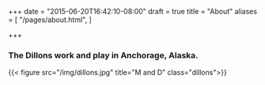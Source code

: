 +++
date = "2015-06-20T16:42:10-08:00"
draft = true
title = "About"
aliases = [
    "/pages/about.html",
]

+++

### The Dillons work and play in Anchorage, Alaska.

{{< figure src="/img/dillons.jpg" title="M and D" class="dillons">}}

